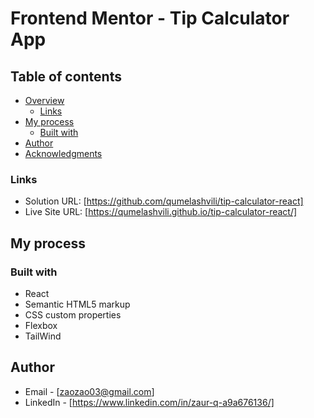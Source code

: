 # Frontend Mentor - Tip Calculator App

## Table of contents

- [Overview](#overview)
  - [Links](#links)
- [My process](#my-process)
  - [Built with](#built-with)
- [Author](#author)
- [Acknowledgments](#acknowledgments)


### Links

- Solution URL: [https://github.com/qumelashvili/tip-calculator-react]
- Live Site URL: [https://qumelashvili.github.io/tip-calculator-react/]

## My process

### Built with
- React
- Semantic HTML5 markup
- CSS custom properties
- Flexbox
- TailWind


## Author
- Email - [zaozao03@gmail.com]
- LinkedIn - [https://www.linkedin.com/in/zaur-q-a9a676136/]
